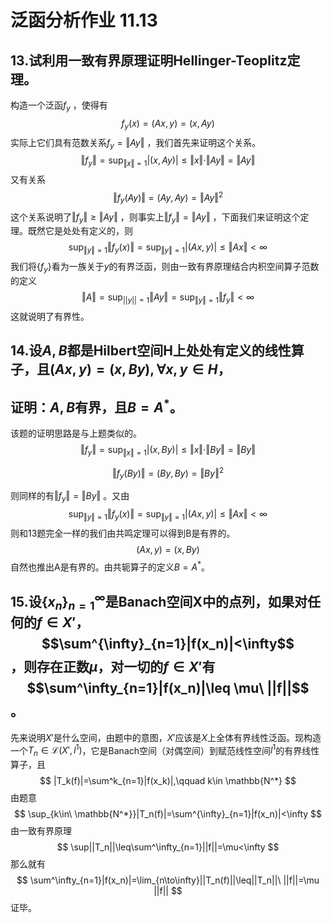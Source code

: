 # 泛函分析作业 11.13

## 13.试利用一致有界原理证明Hellinger-Teoplitz定理。

构造一个泛函$f_y$ ，使得有
$$
f_y(x)=(Ax,y)=(x,Ay)
$$
实际上它们具有范数关系$f_y = \Vert Ay \Vert$ ，我们首先来证明这个关系。
$$
\Vert{f_y}\Vert=\sup_{\Vert x \Vert =1}|(x,Ay)|\leq \Vert x\Vert\cdot\Vert Ay \Vert=\Vert Ay \Vert
$$
又有关系
$$
\Vert{f_y(Ay)}\Vert=(Ay,Ay)=\Vert Ay\Vert^2
$$
这个关系说明了$\Vert{f_y}\Vert\geq\Vert Ay \Vert$ ，则事实上$\Vert{f_y}\Vert=\Vert Ay \Vert$ ，下面我们来证明这个定理。既然它是处处有定义的，则
$$
\sup_{\Vert y\Vert= 1}\Vert f_y(x)\Vert=\sup_{\Vert y\Vert= 1}|(Ax,y)|\leq\Vert Ax\Vert<\infty
$$
我们将$\{f_y\}$看为一族关于$y$的有界泛函，则由一致有界原理结合内积空间算子范数的定义
$$
\Vert A\Vert=\sup_{||y||=1}\Vert Ay\Vert=\sup_{\Vert y\Vert= 1}\Vert f_y\Vert<\infty 
$$
这就说明了有界性。

## 14.设$A,B$都是Hilbert空间H上处处有定义的线性算子，且$(Ax,y)=(x,By),\forall x,y\in H，$

## 证明：$A,B$有界，且$B=A^*$。

该题的证明思路是与上题类似的。
$$
\Vert{f_y}\Vert=\sup_{\Vert x \Vert =1}|(x,By)|\leq \Vert x\Vert\cdot\Vert By \Vert=\Vert By \Vert
$$

$$
\Vert{f_y(By)}\Vert=(By,By)=\Vert By\Vert^2
$$

则同样的有$\Vert{f_y}\Vert=\Vert By \Vert$ 。又由
$$
\sup_{\Vert y\Vert= 1}\Vert f_y(x)\Vert=\sup_{\Vert y\Vert= 1}|(Ax,y)|\leq\Vert Ax\Vert<\infty
$$
则和13题完全一样的我们由共鸣定理可以得到B是有界的。
$$
(Ax,y)=(x,By)
$$
自然也推出A是有界的。由共轭算子的定义$B=A^*$。

## 15.设$\{x_n\}_{n=1}^\infty$是Banach空间X中的点列，如果对任何的$f\in X'$，$$\sum^{\infty}_{n=1}|f(x_n)|<\infty$$，则存在正数$\mu$，对一切的$f\in X'$有$$\sum^\infty_{n=1}|f(x_n)|\leq \mu\ ||f||$$。

先来说明$X'$是什么空间，由题中的意图，$X'$应该是$X$上全体有界线性泛函。现构造一个$T_n\in \mathcal{L}(X',l^1)$，它是Banach空间（对偶空间）到赋范线性空间$l^1$的有界线性算子，且
$$
|T_k(f)|=\sum^k_{n=1}|f(x_k)|,\qquad k\in \mathbb{N^*}
$$
由题意
$$
\sup_{k\in\ \mathbb{N^*}}|T_n(f)|=\sum^{\infty}_{n=1}|f(x_n)|<\infty
$$
由一致有界原理
$$
\sup||T_n||\leq\sum^\infty_{n=1}||f||=\mu<\infty
$$
那么就有
$$
\sum^\infty_{n=1}|f(x_n)|=\lim_{n\to\infty}||T_n(f)||\leq||T_n||\ ||f||=\mu ||f||
$$
证毕。
